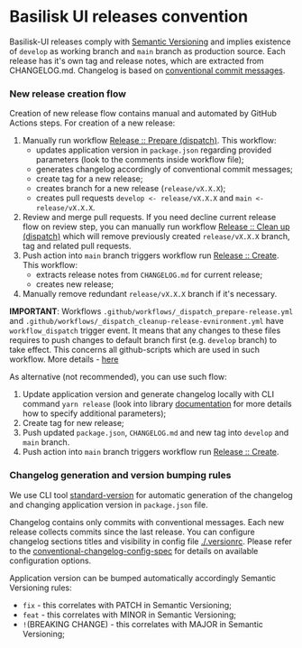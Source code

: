 # Basilisk UI releases convention

Basilisk-UI releases comply with [Semantic Versioning](https://semver.org/) and implies existence of `develop` as 
working branch and `main` branch as production source. 
Each release has it's own tag and release notes, which are extracted from CHANGELOG.md. 
Changelog is based on [conventional commit messages](https://www.conventionalcommits.org/en/v1.0.0/).

### New release creation flow
Creation of new release flow contains manual and automated by GitHub Actions steps. For creation of a new release:
1) Manually run workflow [Release :: Prepare (dispatch)](/.github/workflows/_dispatch_prepare-release.yml).
This workflow:
   - updates application version in `package.json` regarding provided parameters (look to the comments inside workflow file);
   - generates changelog accordingly of conventional commit messages;
   - create tag for a new release;
   - creates branch for a new release (`release/vX.X.X`);
   - creates pull requests `develop <- release/vX.X.X` and `main <- release/vX.X.X`.
2) Review and merge pull requests. If you need decline current release flow on review step, you can manually run workflow 
[Release :: Clean up (dispatch)](/.github/workflows/_dispatch_cleanup-release-evnironment.yml) which will remove previously
created `release/vX.X.X` branch, tag and related pull requests. 
3) Push action into `main` branch triggers workflow run [Release :: Create](/.github/workflows/create-release.yml). This 
workflow:
   - extracts release notes from `CHANGELOG.md` for current release;
   - creates new release;
4) Manually remove redundant `release/vX.X.X` branch if it's necessary.

**IMPORTANT**: Workflows `.github/workflows/_dispatch_prepare-release.yml` and `.github/workflows/_dispatch_cleanup-release-evnironment.yml`
have `workflow_dispatch` trigger event. It means that any changes to these files requires to push changes to default
branch first (e.g. `develop` branch) to take effect. This concerns all github-scripts which are used in such workflow.
More details - [here](https://docs.github.com/en/actions/using-workflows/events-that-trigger-workflows#workflow_dispatch)

As alternative (not recommended), you can use such flow:
1) Update application version and generate changelog locally with CLI command `yarn release` (look into library 
[documentation](https://github.com/conventional-changelog/standard-version#cli-usage) for more details how to specify 
additional parameters);
2) Create tag for new release;
3) Push updated `package.json`, `CHANGELOG.md` and new tag into `develop` and `main` branch.
4) Push action into `main` branch triggers workflow run [Release :: Create](/.github/workflows/create-release.yml).

### Changelog generation and version bumping rules
We use CLI tool [standard-version](https://github.com/conventional-changelog/standard-version) for automatic generation
of the changelog and changing application version in `package.json` file. 

Changelog contains only commits with conventional messages. Each new release collects commits since the last release. 
You can configure changelog sections titles and visibility in config file [./.versionrc](/.versionrc). Please refer to 
the [conventional-changelog-config-spec](https://github.com/conventional-changelog/conventional-changelog-config-spec/) 
for details on available configuration options.

Application version can be bumped automatically accordingly Semantic Versioning rules:
  - `fix` - this correlates with PATCH in Semantic Versioning;
  - `feat` - this correlates with MINOR in Semantic Versioning;
  - `!`(BREAKING CHANGE) - this correlates with MAJOR in Semantic Versioning;